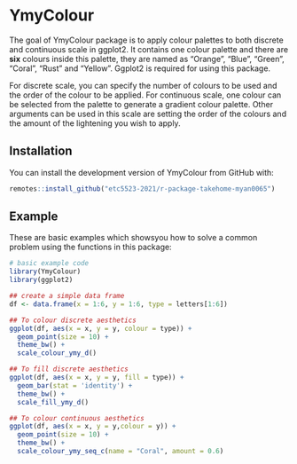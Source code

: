 
<!-- README.md is generated from README.Rmd. Please edit that file -->

# YmyColour

<!-- badges: start -->
<!-- badges: end -->

The goal of YmyColour package is to apply colour palettes to both
discrete and continuous scale in ggplot2. It contains one colour palette
and there are **six** colours inside this palette, they are named as
“Orange”, “Blue”, “Green”, “Coral”, “Rust” and “Yellow”. Ggplot2 is
required for using this package.

For discrete scale, you can specify the number of colours to be used and
the order of the colour to be applied. For continuous scale, one colour
can be selected from the palette to generate a gradient colour palette.
Other arguments can be used in this scale are setting the order of the
colours and the amount of the lightening you wish to apply.

## Installation

You can install the development version of YmyColour from GitHub with:

``` r
remotes::install_github("etc5523-2021/r-package-takehome-myan0065")
```

## Example

These are basic examples which showsyou how to solve a common problem
using the functions in this package:

``` r
# basic example code
library(YmyColour)
library(ggplot2)

## create a simple data frame
df <- data.frame(x = 1:6, y = 1:6, type = letters[1:6])

## To colour discrete aesthetics
ggplot(df, aes(x = x, y = y, colour = type)) +
  geom_point(size = 10) +
  theme_bw() +
  scale_colour_ymy_d()

## To fill discrete aesthetics
ggplot(df, aes(x = x, y = y, fill = type)) +
  geom_bar(stat = 'identity') +
  theme_bw() +
  scale_fill_ymy_d()

## To colour continuous aesthetics
ggplot(df, aes(x = x, y = y,colour = y)) +
  geom_point(size = 10) +
  theme_bw() +
  scale_colour_ymy_seq_c(name = "Coral", amount = 0.6)
```
